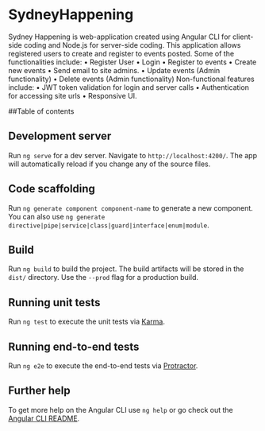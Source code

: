 # SydneyHappening

Sydney Happening is web-application created using Angular CLI for client-side coding and Node.js for server-side coding. This application allows registered users to create and register to events posted. 
Some of the functionalities include:
•	Register User
•	Login
•	Register to events
•	Create new events
•	Send email to site admins.
•	Update events (Admin functionality)
•	Delete events (Admin functionality)
Non-functional features include:
•	JWT token validation for login and server calls
•	Authentication for accessing site urls
•	Responsive UI.

##Table of contents

## Development server

Run `ng serve` for a dev server. Navigate to `http://localhost:4200/`. The app will automatically reload if you change any of the source files.

## Code scaffolding

Run `ng generate component component-name` to generate a new component. You can also use `ng generate directive|pipe|service|class|guard|interface|enum|module`.

## Build

Run `ng build` to build the project. The build artifacts will be stored in the `dist/` directory. Use the `--prod` flag for a production build.

## Running unit tests

Run `ng test` to execute the unit tests via [Karma](https://karma-runner.github.io).

## Running end-to-end tests

Run `ng e2e` to execute the end-to-end tests via [Protractor](http://www.protractortest.org/).

## Further help

To get more help on the Angular CLI use `ng help` or go check out the [Angular CLI README](https://github.com/angular/angular-cli/blob/master/README.md).
